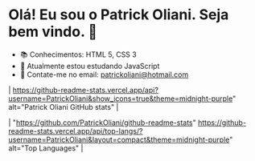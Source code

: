 # Olá! Eu sou o Patrick Oliani. Seja bem vindo. 👋

- 📚 Conhecimentos: HTML 5, CSS 3
- 🌱 Atualmente estou estudando JavaScript
- 💬 Contate-me no email: patrickoliani@hotmail.com

| https://github-readme-stats.vercel.app/api?username=PatrickOliani&show_icons=true&theme=midnight-purple" alt="Patrick Oliani GitHub stats" |

| "https://github.com/PatrickOliani/github-readme-stats" https://github-readme-stats.vercel.app/api/top-langs/?username=PatrickOliani&layout=compact&theme=midnight-purple" alt="Top Languages" |




